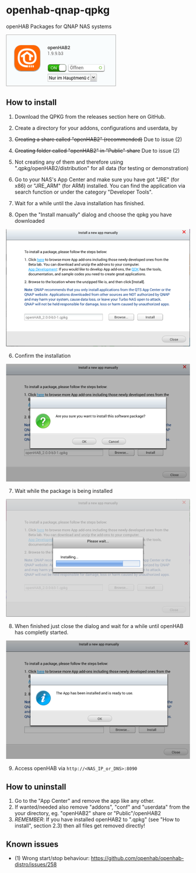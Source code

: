 # openhab-qnap-qpkg
openHAB Packages for QNAP NAS systems

![AppCenter enabled](docs/QTS_4.2.0_AppCenter%20enabled.png)

## How to install
1. Download the QPKG from the releases section here on GitHub.

2. Create a directory for your addons, configurations and userdata, by

  1. ~~Creating a share called "openHAB2" (recommended)~~ Due to issue (2)
  2. ~~Creating folder called "openHAB2" in "Public" share~~ Due to issue (2)
  3. Not creating any of them and therefore using ".qpkg/openHAB2/distribution" for all data (for testing or demonstration)

3. Go to your NAS's App Center and make sure you have got "JRE" (for x86) or "JRE_ARM" (for ARM) installed. You can find the application via search function or under the category "Developer Tools".

4. Wait for a while until the Java installation has finished.

5. Open the "Install manually" dialog and choose the qpkg you have downloaded

  ![AppCenter enabled](docs/QTS_4.2.0_AppCenter%20choose.png)

6. Confirm the installation 

  ![AppCenter enabled](docs/QTS_4.2.0_AppCenter%20confirm.png)

7. Wait while the package is being installed

  ![AppCenter enabled](docs/QTS_4.2.0_AppCenter%20installing.png)

8. When finished just close the dialog and wait for a while until openHAB has completly started.

  ![AppCenter enabled](docs/QTS_4.2.0_AppCenter%20finished.png)

9. Access openHAB via ```http://<NAS_IP_or_DNS>:8090```

## How to uninstall
1. Go to the "App Center" and remove the app like any other.
2. If wanted/needed also remove "addons", "conf" and "userdata" from the your directory, eg. "openHAB2" share or "Public"/openHAB2
  1. _REMEMBER_: If you have installed openHAB2 to ".qpkg" (see "How to install", section 2.3) then all files get removed directly!

## Known issues
* (1) Wrong start/stop behaviour: https://github.com/openhab/openhab-distro/issues/258
